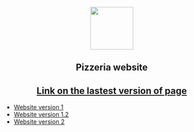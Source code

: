<p align="center"><img src="https://avatanplus.com/files/resources/original/5d5155a97b06d16c85b69e20.png" width="100"></p>
<h2 align="center">Pizzeria website</h2>
<h2 align="center"><a href="https://kkouly.github.io/JS-Pizzeria/Pizza-v-3/Frontend/www/index.html">Link on the lastest version of page</a></h2>  	

- [Website version 1](https://kkouly.github.io/JS-Pizzeria/Pizza-v-1)
- [Website version 1.2](https://kkouly.github.io/JS-Pizzeria/Pizza-v-2)
- [Website version 2](https://kkouly.github.io/JS-Pizzeria/Pizza-v-3)
